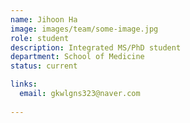 ```yaml
---
name: Jihoon Ha
image: images/team/some-image.jpg
role: student
description: Integrated MS/PhD student
department: School of Medicine
status: current

links:
  email: gkwlgns323@naver.com
 
---
```


